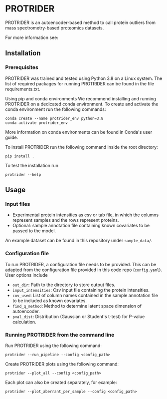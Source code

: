 # PROTRIDER

PROTRIDER is an autoencoder-based method to call protein outliers from mass spectrometry-based proteomics datasets.

For more information see:

## Installation

### Prerequisites

PROTRIDER was trained and tested using Python 3.8 on a Linux system. The list of required packages for running PROTRIDER can be found in the file requirements.txt.

Using pip and conda environments
We recommend installing and running PROTRIDER on a dedicated conda environment. To create and activate the conda environment run the following commands:

```
conda create --name protrider_env python=3.8
conda activate protrider_env
```

More information on conda environments can be found in Conda's user guide.


To install PROTRIDER run the following command inside the root directory:

```
pip install .
```

To test the installation run 

```
protrider --help
```

## Usage

### Input files

- Experimental protein intensities as csv or tab file, in which the columns represent samples and the rows represent proteins.
- Optional: sample annotation file containing known covariates to be passed to the model.

An example dataset can be found in this repository under `sample_data/`. 

### Configuration file

To run PROTRIDER, a configuration file needs to be provided. This can be adapted from the configuration file provided in this code repo (`config.yaml`). User options include

- `out_dir`: Path to the directory to store output files.
- `input_intensities`: Csv input file containing the protein intensities.
- `cov_used`: List of column names contained in the sample annotation file to be included as known covariates.
- `find_q_method`: Method to determine latent space dimension of autoencoder.
- `pval_dist`: Distribution (Gaussian or Student's t-test) for P-value calculation.

### Running PROTRIDER from the command line

Run PROTRIDER using the following command: 

```
protrider --run_pipeline --config <config_path>
```
Create PROTRIDER plots using the following command:
```
protrider --plot_all --config <config_path>
```
Each plot can also be created separately, for example:
```
protrider --plot_aberrant_per_sample --config <config_path>
```
